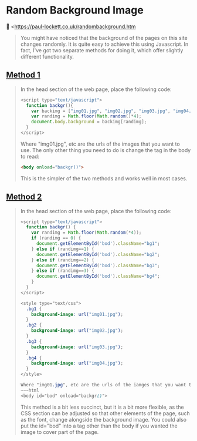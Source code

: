 # Random Background Image

:link: <<https://paul-lockett.co.uk/randombackground.htm>

> You might have noticed that the background of the pages on this site changes randomly. It is quite easy to achieve this using Javascript. In fact, I've got two separate methods for doing it, which offer slightly different functionality.

## [Method 1](./src/method01/index.html)

> In the head section of the web page, place the following code:
>
> ~~~javascript
> <script type="text/javascript">
>   function backgr(){
>     var backimg = ["img01.jpg", "img02.jpg", "img03.jpg", "img04.jpg"];
>     var randimg = Math.floor(Math.random()*4);
>     document.body.background = backimg[randimg];
>   }
> </script>
> ~~~
>
> Where "img01.jpg", etc are the urls of the images that you want to use. The only other thing you need to do is change the tag in the body to read:
>
> ~~~html
> <body onload="backgr()">
> ~~~
>
> This is the simpler of the two methods and works well in most cases.

## [Method 2](./src/method02/index.html)

> In the head section of the web page, place the following code:
>
> ~~~javascript
> <script type="text/javascript">
>   function backgr() {
>     var randimg = Math.floor(Math.random(*4));
>     if (randimg == 0) {
>       document.getElementById('bod').className="bg1";
>     } else if (randimg==1) {
>       document.getElementById('bod').className="bg2";
>     } else if (randimg==2) {
>       document.getElementById('bod').className="bg3";
>     } else if (randimg==3) {
>       document.getElementById('bod').className="bg4";
>     }
>   }
> </script>
> ~~~
>
> ~~~css
> <style type="text/css">
>   .bg1 {
>     background-image: url("img01.jpg");
>   }
>   .bg2 {
>     background-image: url("img02.jpg");
>   }
>   .bg3 {
>     background-image: url("img03.jpg");
>   }
>   .bg4 {
>     background-image: url("img04.jpg");
>   }
> </style>
> 
> Where "img01.jpg", etc are the urls of the iamges that you want to use. The only other thing you need to do is change the tag in the body to read:
> ~~~html
> <body id="bod" onload="backgr()">
> ~~~
>
> This method is a bit less succinct, but it is a bit more flexible, as the CSS section can be adjusted so that other elements of the page, such as the font, change alongside the background image. You could also put the id="bod" into a tag other than the body if you wanted the image to cover part of the page.  
